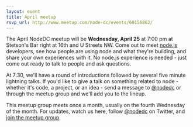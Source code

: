 ```yaml
---
layout: event
title: April meetup
rsvp_url: http://www.meetup.com/node-dc/events/60156862/
---
```


The April NodeDC meetup will be **Wednesday, April 25** at 7:00 pm at Stetson's Bar right at 16th and U Streets NW. Come out to meet [node.js](http://nodejs.org/) developers, see how people are using node and what they're building, and share your own experiences with it. No node.js experience is needed - just come out ready to talk to people and ask questions. 

At 7:30, we'll have a round of introductions followed by several five minute lightning talks. If you'd like to give a talk on something related to node - whether it's code, a project, or an idea - send a message to [@nodedc](http://twitter.com/nodedc) or through the meetup group and we'll add you to the lineup.

This meetup group meets once a month, usually on the fourth Wednesday of the month. For updates, watch us here, follow [@nodedc](http://twitter.com/nodedc) on Twitter, and [join the meetup group](http://www.meetup.com/node-dc/).





